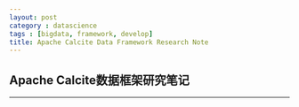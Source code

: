 ```yaml
---
layout: post
category : datascience
tags : [bigdata, framework, develop]
title: Apache Calcite Data Framework Research Note
---
```


## Apache Calcite数据框架研究笔记
-------------------------------------------
